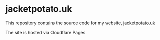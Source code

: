 # jacketpotato.uk
This repository contains the source code for my website, [jacketpotato.uk](https://jacketpotato.uk)

The site is hosted via Cloudflare Pages
